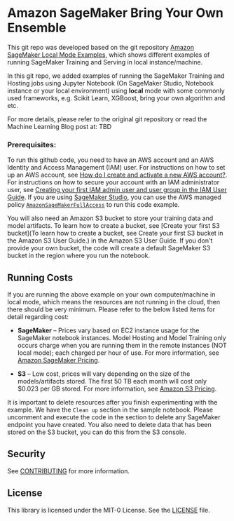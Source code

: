 # Amazon SageMaker Bring Your Own Ensemble

This git repo was developed based on the git repository [Amazon SageMaker Local Mode Examples](https://github.com/aws-samples/amazon-sagemaker-local-mode), which shows different examples of running SageMaker Training and Serving in local instance/machine.

In this git repo, we added examples of running the SageMaker Training and Hosting jobs using Jupyter Notebook (On SageMaker Studio, Notebook instance or your local environment) using **local** mode with some commonly used frameworks, e.g. Scikit Learn, XGBoost, bring your own algorithm and etc.

For more details, please refer to the original git repository or read the Machine Learning Blog post at: TBD

### Prerequisites:
To run this github code, you need to have an AWS account and an AWS Identity and Access Management (IAM) user. For instructions on how to set up an AWS account, see [How do I create and activate a new AWS account?](http://aws.amazon.com/premiumsupport/knowledge-center/create-and-activate-aws-account/). For instructions on how to secure your account with an IAM administrator user, see [Creating your first IAM admin user and user group in the IAM User Guide](https://docs.aws.amazon.com/IAM/latest/UserGuide/getting-started_create-admin-group.html). If you are using [SageMaker Studio](https://aws.amazon.com/sagemaker/studio/), you can use the AWS managed policy [`AmazonSageMakerFullAccess`](https://docs.aws.amazon.com/sagemaker/latest/dg/security-iam-awsmanpol.html) to run this code example. 

You will also need an Amazon S3 bucket to store your training data and model artifacts. To learn how to create a bucket, see [Create your first S3 bucket](To learn how to create a bucket, see Create your first S3 bucket in the Amazon S3 User Guide.) in the Amazon S3 User Guide. If you don't provide your own bucket, the code will create a default SageMaker S3 bucket in the region where you run the notebook.

## Running Costs

If you are running the above example on your own computer/machine in local mode, which means the resources are not running in the cloud, then there should be very minimum. Please refer to the below listed items for detail regarding cost:

- **SageMaker** – Prices vary based on EC2 instance usage for the SageMaker notebook instances. Model Hosting and Model Training only occurs charge when you are running them in the remote instances (NOT local mode); each charged per hour of use. For more information, see [Amazon SageMaker Pricing](https://aws.amazon.com/sagemaker/pricing/).
  
- **S3** – Low cost, prices will vary depending on the size of the models/artifacts stored. The first 50 TB each month will cost only $0.023 per GB stored. For more information, see [Amazon S3 Pricing](https://aws.amazon.com/s3/pricing/).

It is important to delete resources after you finish experimenting with the example. We have the `Clean up` section in the sample notebook. Please uncomment and execute the code in the section to delete any SageMaker endpoint you have created. You also need to delete data that has been stored on the S3 bucket, you can do this from the S3 console. 

## Security

See [CONTRIBUTING](CONTRIBUTING.md#security-issue-notifications) for more information.

## License

This library is licensed under the MIT-0 License. See the [LICENSE](LICENSE) file.
